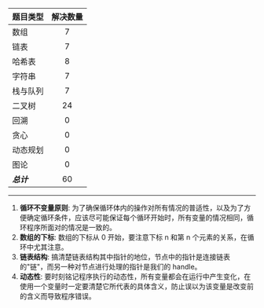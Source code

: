 | 题目类型     | 解决数量 |
| -------- |:----:|
| 数组       | 7    |
| 链表       | 7    |
| 哈希表      | 8    |
| 字符串      | 7    |
| 栈与队列     | 7    |
| 二叉树      | 24   |
| 回溯       | 0    |
| 贪心       | 0    |
| 动态规划     | 0    |
| 图论       | 0    |
| ***总计*** | 60   |

---   

1. **循环不变量原则**: 为了确保循环体内的操作对所有情况的普适性，以及为了方便确定循环条件，应该尽可能保证每个循环开始时，所有变量的情况相同，循环程序所面对的情况是一致的。  
2. **数组的下标**: 数组的下标从 0 开始，要注意下标 n 和第 n 个元素的关系，在循环中尤其注意。  
3. **链表结构**: 搞清楚链表结构其中指针的地位，节点中的指针是连接链表的"链"，而另一种对节点进行处理的指针是我们的 handle。  
4. **动态性**: 要时刻铭记程序执行的动态性，所有变量都会在运行中产生变化，在使用一个变量时一定要清楚它所代表的具体含义，防止误以为该变量是改变前的含义而导致程序错误。
